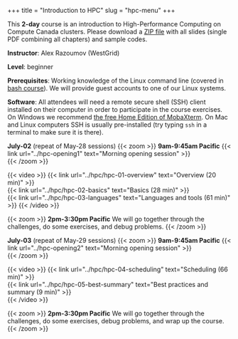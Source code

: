 +++
title = "Introduction to HPC"
slug = "hpc-menu"
+++

This **2-day** course is an introduction to High-Performance Computing on Compute Canada clusters. Please
download a [ZIP file](https://owncloud.westgrid.ca/index.php/s/VCD8Pogqmk7eS16/download) with all slides
(single PDF combining all chapters) and sample codes.

**Instructor**: Alex Razoumov (WestGrid)

**Level**: beginner

**Prerequisites**: Working knowledge of the Linux command line (covered in
[bash course](../bash-menu)). We will provide guest accounts to one of our Linux systems.

**Software**: All attendees will need a remote secure shell (SSH) client installed on their computer in
order to participate in the course exercises. On Windows we recommend
[the free Home Edition of MobaXterm](https://mobaxterm.mobatek.net/download.html). On Mac and Linux
computers SSH is usually pre-installed (try typing `ssh` in a terminal to make sure it is there).

**July-02** (repeat of May-28 sessions)
{{< zoom >}}
<b>9am-9:45am Pacific</b> {{< link url="../hpc-opening1" text="Morning opening session" >}}<br>
{{< /zoom >}}

{{< video >}}
{{< link url="../hpc/hpc-01-overview" text="Overview (20 min)" >}}<br>
{{< link url="../hpc/hpc-02-basics" text="Basics (28 min)" >}}<br>
{{< link url="../hpc/hpc-03-languages" text="Languages and tools (61 min)" >}}
{{< /video >}}<br>

{{< zoom >}}
<b>2pm-3:30pm Pacific</b> We will go together through the challenges, do some exercises, and debug problems.
{{< /zoom >}}

**July-03** (repeat of May-29 sessions)
{{< zoom >}}
<b>9am-9:45am Pacific</b> {{< link url="../hpc-opening2" text="Morning opening session" >}}<br>
{{< /zoom >}}

{{< video >}}
{{< link url="../hpc/hpc-04-scheduling" text="Scheduling (66 min)" >}}<br>
{{< link url="../hpc/hpc-05-best-summary" text="Best practices and summary (9 min)" >}}<br>
{{< /video >}}<br>

{{< zoom >}}
<b>2pm-3:30pm Pacific</b> We will go together through the challenges, do some exercises, debug problems, and
wrap up the course.
{{< /zoom >}}
